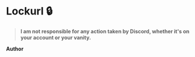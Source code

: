 # Lockurl 🔒

> **I am not responsible for any action taken by Discord, whether it's on your account or your vanity.**

**Author**
